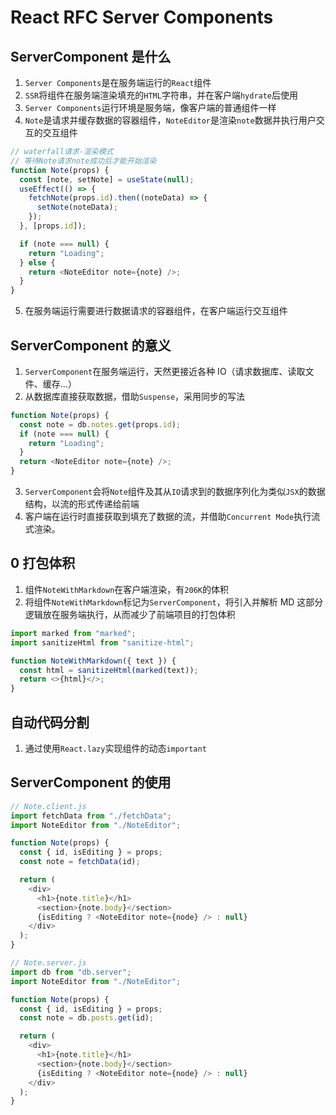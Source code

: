 # React RFC Server Components

## ServerComponent 是什么

1. `Server Components`是在服务端运行的`React`组件
2. `SSR`将组件在服务端渲染填充的`HTML`字符串，并在客户端`hydrate`后使用
3. `Server Components`运行环境是服务端，像客户端的普通组件一样
4. `Note`是请求并缓存数据的容器组件，`NoteEditor`是渲染`note`数据并执行用户交互的交互组件

```js
// waterfall请求-渲染模式
// 等待Note请求note成功后才能开始渲染
function Note(props) {
  const [note, setNote] = useState(null);
  useEffect(() => {
    fetchNote(props.id).then((noteData) => {
      setNote(noteData);
    });
  }, [props.id]);

  if (note === null) {
    return "Loading";
  } else {
    return <NoteEditor note={note} />;
  }
}
```

5. 在服务端运行需要进行数据请求的容器组件，在客户端运行交互组件

## ServerComponent 的意义

1. `ServerComponent`在服务端运行，天然更接近各种 IO（请求数据库、读取文件、缓存...）
2. 从数据库直接获取数据，借助`Suspense`，采用同步的写法

```js
function Note(props) {
  const note = db.notes.get(props.id);
  if (note === null) {
    return "Loading";
  }
  return <NoteEditor note={note} />;
}
```

3. `ServerComponent`会将`Note`组件及其从`IO`请求到的数据序列化为类似`JSX`的数据结构，以流的形式传递给前端
4. 客户端在运行时直接获取到填充了数据的流，并借助`Concurrent Mode`执行流式渲染。

## 0 打包体积

1. 组件`NoteWithMarkdown`在客户端渲染，有`206K`的体积
2. 将组件`NoteWithMarkdown`标记为`ServerComponent`，将引入并解析 MD 这部分逻辑放在服务端执行，从而减少了前端项目的打包体积

```js
import marked from "marked";
import sanitizeHtml from "sanitize-html";

function NoteWithMarkdown({ text }) {
  const html = sanitizeHtml(marked(text));
  return <>{html}</>;
}
```

## 自动代码分割

1. 通过使用`React.lazy`实现组件的动态`important`

## ServerComponent 的使用

```js
// Note.client.js
import fetchData from "./fetchData";
import NoteEditor from "./NoteEditor";

function Note(props) {
  const { id, isEditing } = props;
  const note = fetchData(id);

  return (
    <div>
      <h1>{note.title}</h1>
      <section>{note.body}</section>
      {isEditing ? <NoteEditor note={node} /> : null}
    </div>
  );
}
```

```js
// Note.server.js
import db from "db.server";
import NoteEditor from "./NoteEditor";

function Note(props) {
  const { id, isEditing } = props;
  const note = db.posts.get(id);

  return (
    <div>
      <h1>{note.title}</h1>
      <section>{note.body}</section>
      {isEditing ? <NoteEditor note={node} /> : null}
    </div>
  );
}
```
